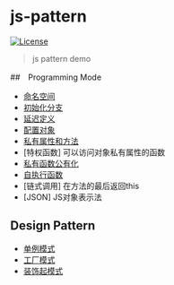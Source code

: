 # js-pattern
[![License](https://img.shields.io/badge/license-MIT-blue.svg?style=flat)](http://opensource.org/licenses/MIT "Feel free to contribute.") 

> js pattern demo

##　Programming Mode
- [命名空间](./src/programming-mode/namespace.js)
- [初始化分支](./src/programming-mode/init-branch.js)
- [延迟定义](./src/programming-mode/delay-define.js)
- [配置对象](./src/programming-mode/config-object.js)
- [私有属性和方法](./src/programming-mode/private-prop.js)
- [特权函数] 可以访问对象私有属性的函数
- [私有函数公有化](./src/programming-mode/private2public.js)
- [自执行函数](./src/programming-mode/IIFE.js)
- [链式调用] 在方法的最后返回this
- [JSON] JS对象表示法

## Design Pattern
- [单例模式](./src/design-patterns/singleton.js)
- [工厂模式](./src/design-patterns/factory.js)
- [装饰起模式](./src/design-patterns/decorator.js)